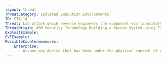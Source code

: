 ```yaml
---
layout: threat
ThreatCategory: Isolated Execution Environments
ID: STA-14
Threat: Lab attack which reverse engineers the component via laboratory equipment
ThreatOrigin: ARM Security Technology Building a Secure System using TrustZone Technology [^210]
ExploitExample:
CVEExample:
PossibleCountermeasures:
    Enterprise:
      - Assume any device that has been under the physical control of an attacker for any timeframe sufficient to have executed this attack has  been permanently compromised and should be transition to the to end-of-lifecycle.
---
```

